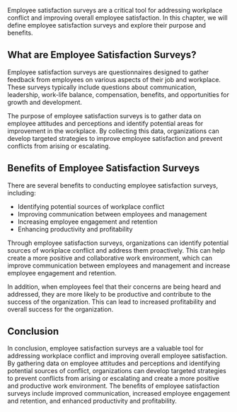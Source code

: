 
Employee satisfaction surveys are a critical tool for addressing workplace conflict and improving overall employee satisfaction. In this chapter, we will define employee satisfaction surveys and explore their purpose and benefits.

What are Employee Satisfaction Surveys?
---------------------------------------

Employee satisfaction surveys are questionnaires designed to gather feedback from employees on various aspects of their job and workplace. These surveys typically include questions about communication, leadership, work-life balance, compensation, benefits, and opportunities for growth and development.

The purpose of employee satisfaction surveys is to gather data on employee attitudes and perceptions and identify potential areas for improvement in the workplace. By collecting this data, organizations can develop targeted strategies to improve employee satisfaction and prevent conflicts from arising or escalating.

Benefits of Employee Satisfaction Surveys
-----------------------------------------

There are several benefits to conducting employee satisfaction surveys, including:

* Identifying potential sources of workplace conflict
* Improving communication between employees and management
* Increasing employee engagement and retention
* Enhancing productivity and profitability

Through employee satisfaction surveys, organizations can identify potential sources of workplace conflict and address them proactively. This can help create a more positive and collaborative work environment, which can improve communication between employees and management and increase employee engagement and retention.

In addition, when employees feel that their concerns are being heard and addressed, they are more likely to be productive and contribute to the success of the organization. This can lead to increased profitability and overall success for the organization.

Conclusion
----------

In conclusion, employee satisfaction surveys are a valuable tool for addressing workplace conflict and improving overall employee satisfaction. By gathering data on employee attitudes and perceptions and identifying potential sources of conflict, organizations can develop targeted strategies to prevent conflicts from arising or escalating and create a more positive and productive work environment. The benefits of employee satisfaction surveys include improved communication, increased employee engagement and retention, and enhanced productivity and profitability.
